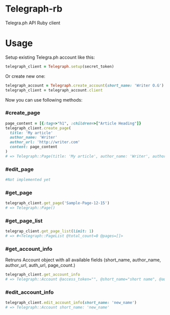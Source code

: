 # Telegraph-rb

Telegra.ph API Ruby client
# Usage
Setup existing Telegra.ph account like this:
```ruby
telegraph_client = Telegraph.setup(secret_token)
```
Or create new one:
```ruby
telegraph_account = Telegraph.create_account(short_name: 'Writer O.G')
telegraph_client = telegraph_account.client
```
Now you can use following methods:
### #create_page
```ruby
page_content = [{:tag=>"h1", :children=>["Article Heading"]}
telegraph_client.create_page(
  title: 'My article'
  author_name: 'Writer' 
  author_url: 'http://writer.com'
  content: page_content
)
# => Telegraph::Page(title: 'My article', author_name: 'Writer', author_url: 'http://writer.com')
```
### #edit_page
```ruby
#Not implemented yet
```
### #get_page
```ruby
telegraph_client.get_page('Sample-Page-12-15')
# => Telegraph::Page()
```
### #get_page_list
```ruby
telegrap_client.get_page_list(limit: 1)
# => #<Telegraph::PageList @total_count=0 @pages=[]>
```
### #get_account_info
Retruns Account object with all available fields (short_name, author_name, author_url, auth_url, page_count.)
```ruby
telegraph_client.get_account_info
# => Telegraph::Account @access_token="", @short_name="short name", @author_name="author name ", @auth_url="https://edit.telegra.ph/auth/XXXXXX", @author_url="http://author-url.com/", @page_count=100>
```
### #edit_account_info
```ruby
telegraph_client.edit_account_info(short_name: 'new_name')
# => Telegraph::Account short_name: 'new_name'
```